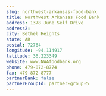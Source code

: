 ```yaml
---
slug: northwest-arkansas-food-bank
title: Northwest Arkansas Food Bank
address: 1378 June Self Drive
address2: 
city: Bethel Heights
state: AR
postal: 72764
longitude: -94.114917
latitude: 36.223349
website: www.NWAfoodbank.org
phone: 479-872-8774
fax: 479-872-8777
partnerBank: false
partnerGroupId: partner-group-5
---
```

